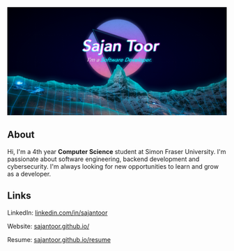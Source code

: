 <img src="header.png"/>

## About

Hi, I'm a 4th year **Computer Science** student at Simon Fraser University. I'm passionate about software engineering, backend development and cybersecurity. I'm always looking for new opportunities to learn and grow as a developer.

## Links

LinkedIn: [linkedin.com/in/sajantoor](https://www.linkedin.com/in/sajantoor/)

Website: [sajantoor.github.io/](https://sajantoor.github.io)

Resume: [sajantoor.github.io/resume](https://sajantoor.github.io/resume)
